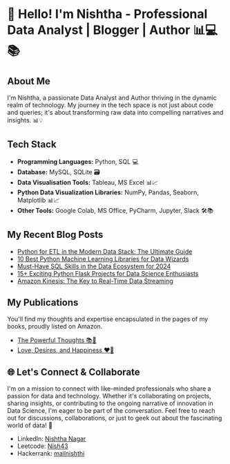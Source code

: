 # 👋 Hello! I'm Nishtha - Professional Data Analyst | Blogger | Author 📊💻📚

## About Me
I'm Nishtha, a passionate Data Analyst and Author thriving in the dynamic realm of technology. My journey in the tech space is not just about code and queries; it's about transforming raw data into compelling narratives and insights. 📊💡

## Tech Stack 
- **Programming Languages:** Python, SQL 💻
- **Database:** MySQL, SQLite 🗃️
- **Data Visualisation Tools:** Tableau, MS Excel 📊📈
- **Python Data Visualization Libraries:** NumPy, Pandas, Seaborn, Matplotlib 📊📈
- **Other Tools:** Google Colab, MS Office, PyCharm, Jupyter, Slack 🛠️📚

## My Recent Blog Posts 
- [Python for ETL in the Modern Data Stack: The Ultimate Guide](https://www.projectpro.io/article/python-etl/942)
- [10 Best Python Machine Learning Libraries for Data Wizards](https://www.projectpro.io/article/python-machine-learning-libraries/934)
- [Must-Have SQL Skills in the Data Ecosystem for 2024](https://www.projectpro.io/article/sql-skills/928)
- [15+ Exciting Python Flask Projects for Data Science Enthusiasts](https://www.projectpro.io/article/python-flask-projects/852)
- [Amazon Kinesis: The Key to Real-Time Data Streaming](https://www.projectpro.io/article/amazon-kinesis/818)

## My Publications 
You'll find my thoughts and expertise encapsulated in the pages of my books, proudly listed on Amazon. 
- [The Powerful Thoughts 📚💭](https://www.amazon.in/Powerful-Thoughts-Nishtha-Nagar/dp/1637148585)
- [Love, Desires, and Happiness ❤️🌟](https://www.amazon.in/LOVE-DESIRES-HAPPINESS-Nishtha-Nagar/dp/1636065600)

## 🌐 Let's Connect & Collaborate
I'm on a mission to connect with like-minded professionals who share a passion for data and technology. Whether it's collaborating on projects, sharing insights, or contributing to the ongoing narrative of innovation in Data Science, I'm eager to be part of the conversation. Feel free to reach out for discussions, collaborations, or just to geek out about the fascinating world of data! 🚀
- LinkedIn: [Nishtha Nagar](https://www.linkedin.com/in/nishtha-nagar-228220262/)
- Leetcode: [Nish43](https://leetcode.com/Nish43/)
- Hackerrank: [mailnishthi](https://www.hackerrank.com/profile/mailnishthi)
